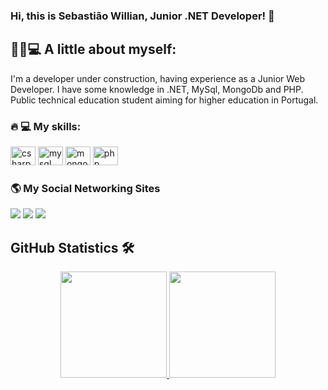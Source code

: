 ### Hi, this is Sebastião Willian, Junior .NET Developer! 👋

## 👨‍💻💻 A little about myself:
<div>
  <p>
    I'm a developer under construction, having experience as a Junior Web Developer. 
    I have some knowledge in .NET, MySql, MongoDb and PHP. 
    Public technical education student aiming for higher education in Portugal.    
  </p>
</div>
<h3>🔥 💻 My skills: </h3>
<!--
https://devicon.dev/ - Baixar os SVG's.
-->
<div style="display": inline_block>
  <img aling="center" alt="csharp" height="30" width="40" src="https://cdn.jsdelivr.net/gh/devicons/devicon/icons/csharp/csharp-line.svg">
  <img aling="center" alt="mysql" height="30" width="40" src="https://cdn.jsdelivr.net/gh/devicons/devicon/icons/mysql/mysql-plain-wordmark.svg">
  <img aling="center" alt="mongo" height="30" width="40" src="https://cdn.jsdelivr.net/gh/devicons/devicon/icons/mongodb/mongodb-original-wordmark.svg">
  <img aling="center" alt="php" height="30" width="40" src="https://cdn.jsdelivr.net/gh/devicons/devicon/icons/php/php-plain.svg">
<!-- img aling="center" alt="prometheus" hight="30" width="40" src="https://upload.wikimedia.org/wikipedia/commons/thumb/3/38/Prometheus_software_logo.svg/115px-Prometheus_software_logo.svg.png?20200109082328">
-->
</div>
<!-- ## 🏆 Course 👨‍🎓 Certifications
Description    |  Institute |  Year  | Type
------------ | ---------- | ---- | -----
-->
<!-- 
  https://dev.to/envoy_/150-badges-for-github-pnk - Badges para redes sociais.
  API do WhatsApp - https://api.whatsapp.com/send?phone=seunumerodetelefone&text=sua%20mensagem
-->
<h3>🌎 My Social Networking Sites</h3>
<div>
  <a href="https://www.facebook.com/srwilliansilva" target="_blank"><img src="https://img.shields.io/badge/Facebook-1877F2?style=for-the-badge&logo=facebook&logoColor=white" target="_blank"></a>
  <a href="https://www.linkedin.com/in/sebastiao-willian-pereira-regi-da-silva-2b380418a/" target="_blank"><img src="https://img.shields.io/badge/LinkedIn-0077B5?style=for-the-badge&logo=linkedin&logoColor=white" target="_blank"></a>
  <a href="https://api.whatsapp.com/send?phone=5527999570725&text=Hi!%20I%20found%20you%20in%20GitHub!" target="_blank"><img src="https://img.shields.io/badge/WhatsApp-25D366?style=for-the-badge&logo=whatsapp&logoColor=white" target="_blank"></a>
</div>

## GitHub Statistics 🛠️

<div align="center">
  <a href= "https://github.com/SebastiaoRegiSilva">
  <img height="170em" src="https://github-readme-stats.vercel.app/api?username=SebastiaoRegiSilva&show_icons=true&theme=dark&include_all_commits=true&count_private=true"/>
  <img height="170em" src="https://github-readme-stats.vercel.app/api/top-langs/?username=SebastiaoRegiSilva&layout=compact&langs_count=10&theme=dark"/>
</div>
    
  


<!--
**SebastiaoRegiSilva/SebastiaoRegiSilva** is a ✨ _special_ ✨ repository because its `README.md` (this file) appears on your GitHub profile.

Here are some ideas to get you started:

- 🔭 I’m currently working on ...
- 🌱 I’m currently learning ...
- 👯 I’m looking to collaborate on ...
- 🤔 I’m looking for help with ...
- 💬 Ask me about ...
- 📫 How to reach me: ...
- 😄 Pronouns: ...
- ⚡ Fun fact: ...
-->
